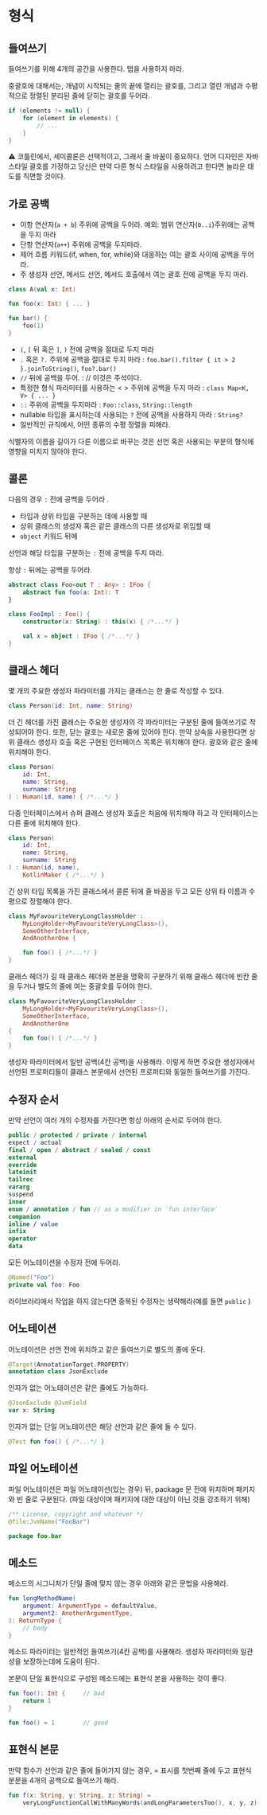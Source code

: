# 형식

## 들여쓰기

들여쓰기를 위해 4개의 공간을 사용한다. 탭을 사용하지 마라.

중괄호에 대해서는, 개념이 시작되는 줄의 끝에 열리는 괄호를, 그리고 열린 개념과 수평적으로 정렬된 분리된 줄에 닫히는 괄호를 두어라.

```kotlin
if (elements != null) {
    for (element in elements) {
        // ...
    }
}
```

<aside>
⚠️ 코틀린에서, 세미콜론은 선택적이고, 그래서 줄 바꿈이 중요하다. 언어 디자인은 자바 스타일 괄호를 가정하고 당신은 만약 다른 형식 스타일을 사용하려고 한다면 놀라운 태도를 직면할 것이다.

</aside>

## 가로 공백

- 이항 연산자(`a + b`) 주위에 공백을 두어라. 예외: 범위 연산자(`0..i`)주위에는 공백을 두지 마라
- 단항 연산자(`a++`) 주위에 공백을 두지마라.
- 제어 흐름 키워드(if, when, for, while)와 대응하는 여는 괄호  사이에 공백을 두어라.
- 주 생성자 선언, 메서드 선언, 메서드 호출에서 여는 괄호 전에 공백을 두지 마라.

```kotlin
class A(val x: Int)

fun foo(x: Int) { ... }

fun bar() {
    foo(1)
}
```

- `(`, `[`  뒤 혹은 `]`, `)` 전에 공백을 절대로 두지 마라
- `.` 혹은 `?.` 주위에 공백을 절대로 두지 마라 : `foo.bar().filter { it > 2 }.joinToString()`, `foo?.bar()`
- `//` 뒤에 공백을 두어. :  // 이것은 주석이다.
- 특정한 형식 파라미터를 사용하는 < > 주위에 공백을 두지 마라 : `class Map<K, V> { ... }`
- `::` 주위에 공백을 두지마라 : `Foo::class`, `String::length`
- nullable 타입을 표시하는데 사용되는 `?` 전에 공백을 사용하지 마라 : `String?`
- 일반적인 규칙에서, 어떤 종류의 수평 정렬을 피해라.

식별자의 이름을 길이가 다른 이름으로 바꾸는 것은 선언 혹은 사용되는 부분의 형식에 영향을 미치지 않아야 한다.

## 콜론

다음의 경우 `:` 전에 공백을 두어라 .

- 타입과 상위 타입을 구분하는 데에 사용할 때
- 상위 클래스의 생성자 혹은 같은 클래스의 다른 생성자로 위임할 때
- `object` 키워드 뒤에

선언과 해당 타입을 구분하는 `:` 전에 공백을 두지 마라.

항상 `:` 뒤에는 공백을 두어라.

```kotlin
abstract class Foo<out T : Any> : IFoo {
    abstract fun foo(a: Int): T
}

class FooImpl : Foo() {
    constructor(x: String) : this(x) { /*...*/ }

    val x = object : IFoo { /*...*/ }
}
```

## 클래스 헤더

몇 개의 주요한 생성자 파라미터를 가지는 클래스는 한 줄로 작성할 수 있다. 

```kotlin
class Person(id: Int, name: String)
```

더 긴 헤더를 가진 클래스는 주요한 생성자의 각 파라미터는 구분된 줄에 들여쓰기로 작성되어야 한다. 또한, 닫는 괄호는 새로운 줄에 있어야 한다. 만약 상속을 사용한다면 상위 클래스 생성자 호출 혹은 구현된 인터페이스 목록은 위치해야 한다. 괄호와 같은 줄에 위치해야 한다.  

```kotlin
class Person(
    id: Int,
    name: String,
    surname: String
) : Human(id, name) { /*...*/ }
```

다중 인터페이스에서 슈퍼 클래스 생성자 호출은 처음에 위치해야 하고 각 인터페이스는 다른 줄에 위치해야 한다. 

```kotlin
class Person(
    id: Int,
    name: String,
    surname: String
) : Human(id, name),
    KotlinMaker { /*...*/ }
```

긴 상위 타입 목록을 가진 클래스에서 콜론 뒤에 줄 바꿈을 두고 모든 상위 타 이름과 수평으로 정렬해야 한다. 

```kotlin
class MyFavouriteVeryLongClassHolder :
    MyLongHolder<MyFavouriteVeryLongClass>(),
    SomeOtherInterface,
    AndAnotherOne {

    fun foo() { /*...*/ }
}
```

클래스 헤더가 길 때 클래스 헤더와 본문을 명확히 구분하기 위해 클래스 헤더에 빈칸 줄을 두거나 별도의 줄에 여는 중괄호를 두어야 한다. 

```kotlin
class MyFavouriteVeryLongClassHolder :
    MyLongHolder<MyFavouriteVeryLongClass>(),
    SomeOtherInterface,
    AndAnotherOne
{
    fun foo() { /*...*/ }
}
```

생성자 파라미터에서 일반 공백(4칸 공백)을 사용해라. 이렇게 하면 주요한 생성자에서 선언된 프로퍼티들이 클래스 본문에서 선언된 프로퍼티와 동일한 들여쓰기를 가진다.

## 수정자 순서

만약 선언이 여러 개의 수정자를 가진다면 항상 아래의 순서로 두어야 한다. 

```kotlin
public / protected / private / internal
expect / actual
final / open / abstract / sealed / const
external
override
lateinit
tailrec
vararg
suspend
inner
enum / annotation / fun // as a modifier in `fun interface`
companion
inline / value
infix
operator
data
```

모든 어노테이션을 수정자 전에 두어라.

```kotlin
@Named("Foo")
private val foo: Foo
```

라이브러리에서 작업을 하지 않는다면 중복된 수정자는 생략해라(예를 들면 `public` )

## 어노테이션

어노테이션은 선언 전에 위치하고 같은 들여쓰기로 별도의 줄에 둔다.

```kotlin
@Target(AnnotationTarget.PROPERTY)
annotation class JsonExclude
```

인자가 없는 어노테이션은 같은 줄에도 가능하다.

```kotlin
@JsonExclude @JvmField
var x: String
```

인자가 없는 단일 어노테이션은 해당 선언과 같은 줄에 둘 수 있다. 

```kotlin
@Test fun foo() { /*...*/ }
```

## 파일 어노테이션

파일 어노테이션은 파일 어노테이션(있는 경우) 뒤, package 문 전에 위치하며 패키지와 빈 줄로 구분된다. (파일 대상이며 패키지에 대한 대상이 아닌 것을 강조하기 위해)

```kotlin
/** License, copyright and whatever */
@file:JvmName("FooBar")

package foo.bar
```

## 메소드

메소드의 시그니처가 단일 줄에 맞지 않는 경우 아래와 같은 문법을 사용해라. 

```kotlin
fun longMethodName(
    argument: ArgumentType = defaultValue,
    argument2: AnotherArgumentType,
): ReturnType {
    // body
}
```

메소드 파라미터는 일반적인 들여쓰기(4칸 공백)를 사용해라.  생성자 파라미터와 일관성을 보장하는데에 도움이 된다. 

본문이 단일 표현식으로 구성된 메소드에는 표현식 본을 사용하는 것이 좋다.  

```kotlin
fun foo(): Int {     // bad
    return 1
}

fun foo() = 1        // good
```

## 표현식 본문

만약 함수가 선언과 같은 줄에 들어가지 않는 경우, = 표시를 첫번째 줄에 두고 표현식 분문을  4개의 공백으로 들여쓰기 해라. 

```kotlin
fun f(x: String, y: String, z: String) =
    veryLongFunctionCallWithManyWords(andLongParametersToo(), x, y, z)
```
